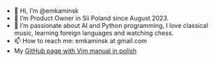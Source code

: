 - 👋 Hi, I’m @emkaminsk
- 👀 I’m Product Owner in Sii Poland since August 2023.
- 🌱 I’m passionate about AI and Python programming, I love classical music, learning foreign languages and watching chess.
- 📫 How to reach me: emkaminsk at gmail.com
- My [GitHub page with Vim manual in polish](https://emkaminsk.github.io/Sciaga_vim/manual_vim.html)
